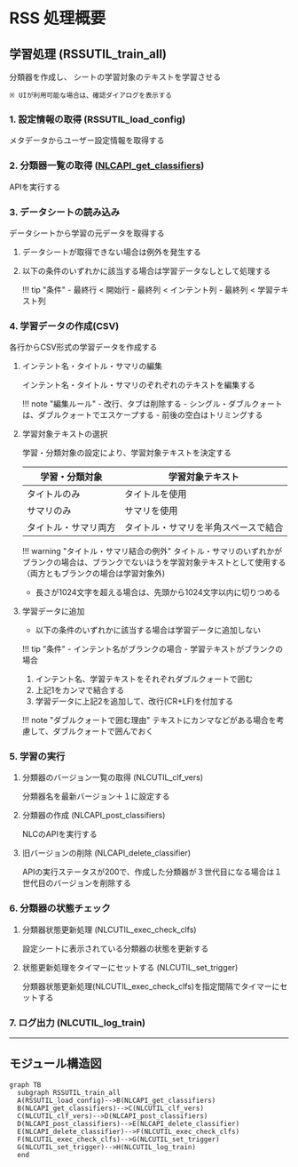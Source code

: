 # RSS 処理概要

## 学習処理 (RSSUTIL_train_all)

分類器を作成し、 シートの学習対象のテキストを学習させる

	※ UIが利用可能な場合は、確認ダイアログを表示する

### 1. 設定情報の取得 (RSSUTIL_load_config)

メタデータからユーザー設定情報を取得する

### 2. 分類器一覧の取得 ([NLCAPI_get_classifiers](../NLCLIB/#NLCAPI_get_classifiers))

APIを実行する

### 3. データシートの読み込み

データシートから学習の元データを取得する

1. データシートが取得できない場合は例外を発生する

1. 以下の条件のいずれかに該当する場合は学習データなしとして処理する

	!!! tip "条件"
	    - 最終行 < 開始行
	    - 最終列 < インテント列
	    - 最終列 < 学習テキスト列

### 4. 学習データの作成(CSV)

各行からCSV形式の学習データを作成する

1. インテント名・タイトル・サマリの編集

	インテント名・タイトル・サマリのぞれぞれのテキストを編集する

	!!! note "編集ルール"
		- 改行、タブは削除する
		- シングル・ダブルクォートは、ダブルクォートでエスケープする
		- 前後の空白はトリミングする

1. 学習対象テキストの選択

	学習・分類対象の設定により、学習対象テキストを決定する

    |学習・分類対象|学習対象テキスト|
	|----|----|
	|タイトルのみ|タイトルを使用|
	|サマリのみ|サマリを使用|
	|タイトル・サマリ両方|タイトル・サマリを半角スペースで結合|

	!!! warning "タイトル・サマリ結合の例外"
	   	タイトル・サマリのいずれかがブランクの場合は、ブランクでないほうを学習対象テキストとして使用する（両方ともブランクの場合は学習対象外)

	- 長さが1024文字を超える場合は、先頭から1024文字以内に切りつめる

1. 学習データに追加

	- 以下の条件のいずれかに該当する場合は学習データに追加しない

	!!! tip "条件"
		- インテント名がブランクの場合
		- 学習テキストがブランクの場合

	1. インテント名、学習テキストをそれぞれダブルクォートで囲む
	2. 上記1をカンマで結合する
	3. 学習データに上記2を追加して、改行(CR+LF)を付加する

	!!! note "ダブルクォートで囲む理由"
		テキストにカンマなどがある場合を考慮して、ダブルクォートで囲んでおく

### 5. 学習の実行

1. 分類器のバージョン一覧の取得 (NLCUTIL_clf_vers)

	分類器名を最新バージョン＋１に設定する

1. 分類器の作成 (NLCAPI_post_classifiers)

 	NLCのAPIを実行する

1. 旧バージョンの削除 (NLCAPI_delete_classifier)

 	APIの実行ステータスが200で、作成した分類器が３世代目になる場合は１世代目のバージョンを削除する

### 6. 分類器の状態チェック

1. 分類器状態更新処理 (NLCUTIL_exec_check_clfs)

	設定シートに表示されている分類器の状態を更新する

2. 状態更新処理をタイマーにセットする (NLCUTIL_set_trigger)

	分類器状態更新処理(NLCUTIL_exec_check_clfs)を指定間隔でタイマーにセットする

### 7. ログ出力 (NLCUTIL_log_train)

---

## モジュール構造図
```mermaid
graph TB
  subgraph RSSUTIL_train_all
  A(RSSUTIL_load_config)-->B(NLCAPI_get_classifiers)
  B(NLCAPI_get_classifiers)-->C(NLCUTIL_clf_vers)
  C(NLCUTIL_clf_vers)-->D(NLCAPI_post_classifiers)
  D(NLCAPI_post_classifiers)-->E(NLCAPI_delete_classifier)
  E(NLCAPI_delete_classifier)-->F(NLCUTIL_exec_check_clfs)
  F(NLCUTIL_exec_check_clfs)-->G(NLCUTIL_set_trigger)
  G(NLCUTIL_set_trigger)-->H(NLCUTIL_log_train)
  end
```
